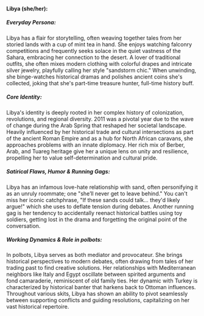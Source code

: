#### Libya (she/her):

##### Everyday Persona:

Libya has a flair for storytelling, often weaving together tales from her storied lands with a cup of mint tea in hand. She enjoys watching falconry competitions and frequently seeks solace in the quiet vastness of the Sahara, embracing her connection to the desert. A lover of traditional outfits, she often mixes modern clothing with colorful drapes and intricate silver jewelry, playfully calling her style "sandstorm chic." When unwinding, she binge-watches historical dramas and polishes ancient coins she's collected, joking that she's part-time treasure hunter, full-time history buff.

##### Core Identity:

Libya's identity is deeply rooted in her complex history of colonization, revolutions, and regional diversity. 2011 was a pivotal year due to the wave of change during the Arab Spring that reshaped her societal landscape. Heavily influenced by her historical trade and cultural intersections as part of the ancient Roman Empire and as a hub for North African caravans, she approaches problems with an innate diplomacy. Her rich mix of Berber, Arab, and Tuareg heritage give her a unique lens on unity and resilience, propelling her to value self-determination and cultural pride.

##### Satirical Flaws, Humor & Running Gags:

Libya has an infamous love-hate relationship with sand, often personifying it as an unruly roommate; one "she’ll never get to leave behind." You can't miss her iconic catchphrase, "If these sands could talk… they'd likely argue!" which she uses to deflate tension during debates. Another running gag is her tendency to accidentally reenact historical battles using toy soldiers, getting lost in the drama and forgetting the original point of the conversation.

##### Working Dynamics & Role in polbots:

In polbots, Libya serves as both mediator and provocateur. She brings historical perspectives to modern debates, often drawing from tales of her trading past to find creative solutions. Her relationships with Mediterranean neighbors like Italy and Egypt oscillate between spirited arguments and fond camaraderie, reminiscent of old family ties. Her dynamic with Turkey is characterized by historical banter that harkens back to Ottoman influences. Throughout various skits, Libya has shown an ability to pivot seamlessly between supporting conflicts and guiding resolutions, capitalizing on her vast historical repertoire.
